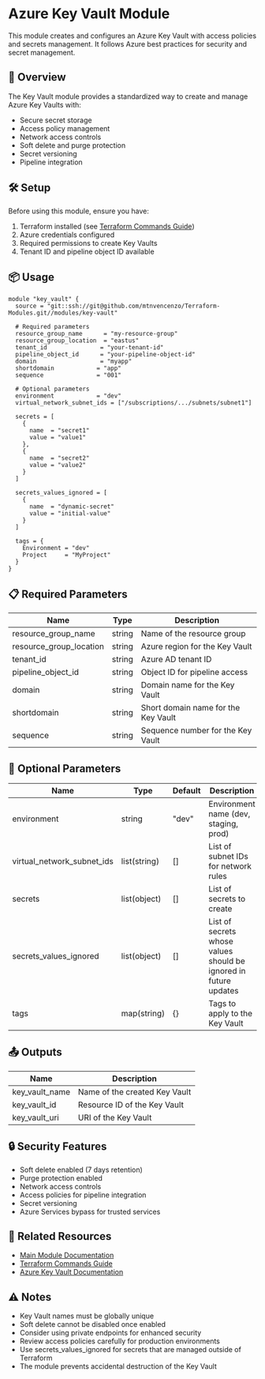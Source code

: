 # Azure Key Vault Module

This module creates and configures an Azure Key Vault with access policies and secrets management. It follows Azure best practices for security and secret management.

## 🚀 Overview

The Key Vault module provides a standardized way to create and manage Azure Key Vaults with:
- Secure secret storage
- Access policy management
- Network access controls
- Soft delete and purge protection
- Secret versioning
- Pipeline integration

## 🛠️ Setup

Before using this module, ensure you have:
1. Terraform installed (see [Terraform Commands Guide](../../.readme/terraform-commands.md))
2. Azure credentials configured
3. Required permissions to create Key Vaults
4. Tenant ID and pipeline object ID available

## 📦 Usage

```hcl
module "key_vault" {
  source = "git::ssh://git@github.com/mtnvencenzo/Terraform-Modules.git//modules/key-vault"

  # Required parameters
  resource_group_name      = "my-resource-group"
  resource_group_location  = "eastus"
  tenant_id               = "your-tenant-id"
  pipeline_object_id      = "your-pipeline-object-id"
  domain                  = "myapp"
  shortdomain            = "app"
  sequence               = "001"
  
  # Optional parameters
  environment            = "dev"
  virtual_network_subnet_ids = ["/subscriptions/.../subnets/subnet1"]
  
  secrets = [
    {
      name  = "secret1"
      value = "value1"
    },
    {
      name  = "secret2"
      value = "value2"
    }
  ]

  secrets_values_ignored = [
    {
      name  = "dynamic-secret"
      value = "initial-value"
    }
  ]

  tags = {
    Environment = "dev"
    Project     = "MyProject"
  }
}
```

## 📋 Required Parameters

| Name | Type | Description |
|------|------|-------------|
| resource_group_name | string | Name of the resource group |
| resource_group_location | string | Azure region for the Key Vault |
| tenant_id | string | Azure AD tenant ID |
| pipeline_object_id | string | Object ID for pipeline access |
| domain | string | Domain name for the Key Vault |
| shortdomain | string | Short domain name for the Key Vault |
| sequence | string | Sequence number for the Key Vault |

## 🔧 Optional Parameters

| Name | Type | Default | Description |
|------|------|---------|-------------|
| environment | string | "dev" | Environment name (dev, staging, prod) |
| virtual_network_subnet_ids | list(string) | [] | List of subnet IDs for network rules |
| secrets | list(object) | [] | List of secrets to create |
| secrets_values_ignored | list(object) | [] | List of secrets whose values should be ignored in future updates |
| tags | map(string) | {} | Tags to apply to the Key Vault |

## 📤 Outputs

| Name | Description |
|------|-------------|
| key_vault_name | Name of the created Key Vault |
| key_vault_id | Resource ID of the Key Vault |
| key_vault_uri | URI of the Key Vault |

## 🔒 Security Features

- Soft delete enabled (7 days retention)
- Purge protection enabled
- Network access controls
- Access policies for pipeline integration
- Secret versioning
- Azure Services bypass for trusted services

## 🔗 Related Resources

- [Main Module Documentation](../../README.md)
- [Terraform Commands Guide](../../.readme/terraform-commands.md)
- [Azure Key Vault Documentation](https://docs.microsoft.com/en-us/azure/key-vault/general/overview)

## ⚠️ Notes

- Key Vault names must be globally unique
- Soft delete cannot be disabled once enabled
- Consider using private endpoints for enhanced security
- Review access policies carefully for production environments
- Use secrets_values_ignored for secrets that are managed outside of Terraform
- The module prevents accidental destruction of the Key Vault
